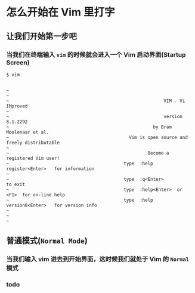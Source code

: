 # 怎么开始在 Vim 里打字

## 让我们开始第一步吧

### 当我们在终端输入 `vim` 的时候就会进入一个 Vim 启动界面(Startup Screen)

```shell
$ vim


~
~
~                                                          VIM - Vi IMproved
~
~                                                          version 8.1.2292
~                                                      by Bram Moolenaar et al.
~                                             Vim is open source and freely distributable
~
~                                                    Become a registered Vim user!
~                                           type  :help register<Enter>   for information
~
~                                           type  :q<Enter>               to exit
~                                           type  :help<Enter>  or  <F1>  for on-line help
~                                           type  :help version8<Enter>   for version info
~
~
~
```

## 普通模式(`Normal Mode`)

### 当我们输入 vim 进去到开始界面，这时候我们就处于 Vim 的 `Normal` 模式

### todo
